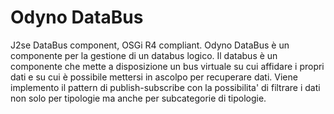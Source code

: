 Odyno DataBus
============

J2se DataBus component, OSGi R4 compliant.
Odyno DataBus è un componente per la gestione di un databus logico. Il databus è un componente che mette a disposizione un bus virtuale su cui affidare i propri dati e su cui è possibile mettersi in ascolpo per recuperare dati.
 Viene implemento il pattern di publish-subscribe con la possibilita' di filtrare i dati non solo per tipologie ma anche per subcategorie di tipologie.

